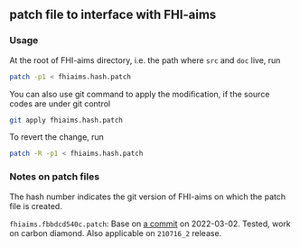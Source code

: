 ## patch file to interface with FHI-aims

### Usage

At the root of FHI-aims directory, i.e. the path where `src` and `doc` live, run

```bash
patch -p1 < fhiaims.hash.patch
```

You can also use git command to apply the modification,
if the source codes are under git control

```bash
git apply fhiaims.hash.patch
```

To revert the change, run

```bash
patch -R -p1 < fhiaims.hash.patch
```

### Notes on patch files

The hash number indicates the git version of FHI-aims on which the patch file is created.

`fhiaims.fbbdcd540c.patch`: Base on [a commit](https://aims-git.rz-berlin.mpg.de/aims/FHIaims/-/tree/fbbdcd540c775f6feb7e37dba9f73eba67591bdb) on 2022-03-02. Tested, work on carbon diamond. Also applicable on `210716_2` release.

